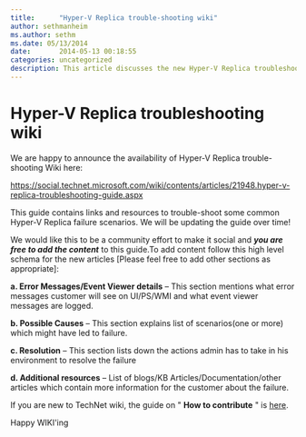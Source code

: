 ```yaml
---
title:      "Hyper-V Replica trouble-shooting wiki"
author: sethmanheim
ms.author: sethm
ms.date: 05/13/2014
date:       2014-05-13 00:18:55
categories: uncategorized
description: This article discusses the new Hyper-V Replica troubleshooting wiki.
---
```

# Hyper-V Replica troubleshooting wiki

We are happy to announce the availability of Hyper-V Replica trouble-shooting Wiki here:

<https://social.technet.microsoft.com/wiki/contents/articles/21948.hyper-v-replica-troubleshooting-guide.aspx>

This guide contains links and resources to trouble-shoot some common Hyper-V Replica failure scenarios. We will be updating the guide over time!

We would like this to be a community effort to make it social and **_you are free to add the content_** to this guide.To add content follow this high level schema for the new articles [Please feel free to add other sections as appropriate]:

**a. Error Messages/Event Viewer details** – This section mentions what error messages customer will see on UI/PS/WMI and what event viewer messages are logged.

**b. Possible Causes** – This section explains list of scenarios(one or more) which might have led to failure. 

**c. Resolution** – This section lists down the actions admin has to take in his environment to resolve the failure

**d. Additional resources** – List of blogs/KB Articles/Documentation/other articles which contain more information for the customer about the failure.

If you are new to TechNet wiki, the guide on " **How to contribute** " is [here](https://social.technet.microsoft.com/wiki/contents/articles/145.wiki-how-to-contribute-content-to-technet-wiki.aspx).

Happy WIKI'ing 
